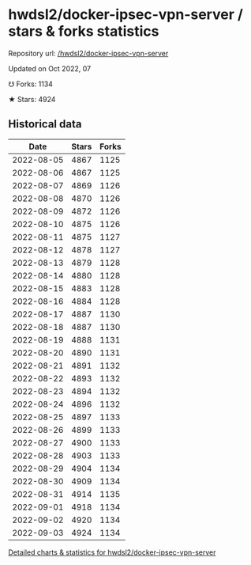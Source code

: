 # hwdsl2/docker-ipsec-vpn-server / stars & forks statistics

Repository url: [/hwdsl2/docker-ipsec-vpn-server](https://github.com/hwdsl2/docker-ipsec-vpn-server)

Updated on Oct 2022, 07

☋ Forks: 1134

★ Stars: 4924

## Historical data
| Date | Stars | Forks |
|------|-------|-------|
| 2022-08-05 | 4867 | 1125 | 
| 2022-08-06 | 4867 | 1125 | 
| 2022-08-07 | 4869 | 1126 | 
| 2022-08-08 | 4870 | 1126 | 
| 2022-08-09 | 4872 | 1126 | 
| 2022-08-10 | 4875 | 1126 | 
| 2022-08-11 | 4875 | 1127 | 
| 2022-08-12 | 4878 | 1127 | 
| 2022-08-13 | 4879 | 1128 | 
| 2022-08-14 | 4880 | 1128 | 
| 2022-08-15 | 4883 | 1128 | 
| 2022-08-16 | 4884 | 1128 | 
| 2022-08-17 | 4887 | 1130 | 
| 2022-08-18 | 4887 | 1130 | 
| 2022-08-19 | 4888 | 1131 | 
| 2022-08-20 | 4890 | 1131 | 
| 2022-08-21 | 4891 | 1132 | 
| 2022-08-22 | 4893 | 1132 | 
| 2022-08-23 | 4894 | 1132 | 
| 2022-08-24 | 4896 | 1132 | 
| 2022-08-25 | 4897 | 1133 | 
| 2022-08-26 | 4899 | 1133 | 
| 2022-08-27 | 4900 | 1133 | 
| 2022-08-28 | 4903 | 1133 | 
| 2022-08-29 | 4904 | 1134 | 
| 2022-08-30 | 4909 | 1134 | 
| 2022-08-31 | 4914 | 1135 | 
| 2022-09-01 | 4918 | 1134 | 
| 2022-09-02 | 4920 | 1134 | 
| 2022-09-03 | 4924 | 1134 | 


[Detailed charts & statistics for hwdsl2/docker-ipsec-vpn-server](https://reviewgithub.com/rep/hwdsl2/docker-ipsec-vpn-server)
